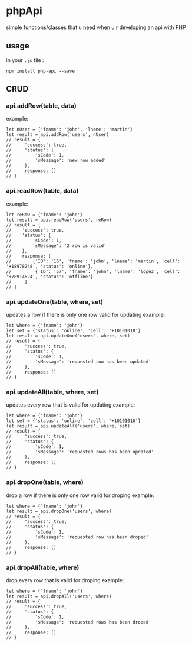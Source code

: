 # phpApi
simple functions/classes that u need when u r developing an api with PHP
## usage
in your `.js` file :
```
npm install php-api --save
```
## CRUD
### api.addRow(table, data)
example:
```
let nUser = {'fname': 'john', 'lname': 'martin'}
let result = api.addRow('users', nUser)
// result = {
//     'success': true,
//     'status': {
//         'sCode': 1,
//         'sMessage': 'new row added'
//     },
//     response: []
// }
```
### api.readRow(table, data)
example:
```
let reRow = {'fname': 'john'}
let result = api.readRow('users', reRow)
// result = {
//    'success': true,
//    'status': {
//        'sCode': 1,
//        'sMessage': '2 row is valid'
//    },
//    response: [
//        {'ID': '16', 'fname': 'john', 'lname': 'martin', 'cell': '+18978248', 'status': 'online'},
//         {'ID': '57', 'fname': 'john', 'lname': 'lopez', 'cell': '+78914624', 'status': 'offline'}
//     ]
// }
```
### api.updateOne(table, where, set)
updates a row if there is only one row valid for updating
example:
```
let where = {'fname': 'john'}
let set = {'status': 'online', 'cell': '+10101010'}
let result = api.updateOne('users', where, set)
// result = {
//     'success': true,
//     'status': {
//         'sCode': 1,
//         'sMessage': 'requested row has been updated'
//     },
//     response: []
// }
```
### api.updateAll(table, where, set)
updates every row that is valid for updating
example:
```
let where = {'fname': 'john'}
let set = {'status': 'online', 'cell': '+10101010'}
let result = api.updateAll('users', where, set)
// result = {
//     'success': true,
//     'status': {
//         'sCode': 1,
//         'sMessage': 'requested rows has been updated'
//     },
//     response: []
// }
```
### api.dropOne(table, where)
drop a row if there is only one row valid for droping
example:
```
let where = {'fname': 'john'}
let result = api.dropOne('users', where)
// result = {
//     'success': true,
//     'status': {
//         'sCode': 1,
//         'sMessage': 'requested row has been droped'
//     },
//     response: []
// }
```
### api.dropAll(table, where)
drop every row that is valid for droping
example:
```
let where = {'fname': 'john'}
let result = api.dropAll('users', where)
// result = {
//     'success': true,
//     'status': {
//         'sCode': 1,
//         'sMessage': 'requested rows has been droped'
//     },
//     response: []
// }

